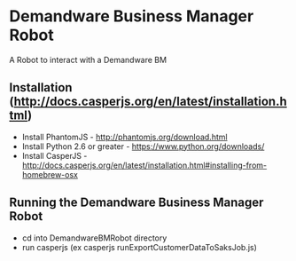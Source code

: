 Demandware Business Manager Robot
=================================

A Robot to interact with a Demandware BM

Installation (http://docs.casperjs.org/en/latest/installation.html)
--------------------------------------------------------------------

* Install PhantomJS - http://phantomjs.org/download.html
* Install Python 2.6 or greater - https://www.python.org/downloads/
* Install CasperJS - http://docs.casperjs.org/en/latest/installation.html#installing-from-homebrew-osx

Running the Demandware Business Manager Robot
---------------------------------------------

* cd into DemandwareBMRobot directory
* run casperjs <taskname> (ex casperjs runExportCustomerDataToSaksJob.js) 
